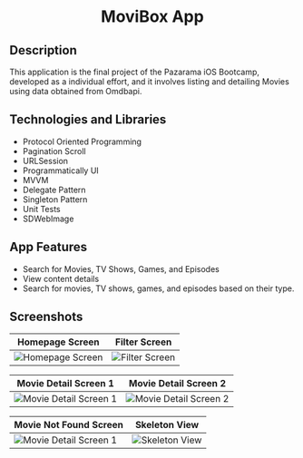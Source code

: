 <h1 align="center">
     MoviBox App
</h1>

## Description
<p>This application is the final project of the Pazarama iOS Bootcamp, developed as a individual effort, and it involves listing and detailing Movies using data obtained from Omdbapi.

## Technologies and Libraries
- Protocol Oriented Programming
- Pagination Scroll
- URLSession
- Programmatically UI
- MVVM
- Delegate Pattern
- Singleton Pattern
- Unit Tests
- SDWebImage

## App Features
- Search for Movies, TV Shows, Games, and Episodes
- View content details
- Search for movies, TV shows, games, and episodes based on their type.


## Screenshots

| Homepage Screen | Filter Screen |
| ---------------- | ---------------- |
| ![Homepage Screen](https://github.com/Yakupacs/MoviBox/assets/73075252/636740c1-ba39-4a39-852a-fe7f6f867437) | ![Filter Screen](https://github.com/Yakupacs/MoviBox/assets/73075252/23b026ee-95b7-4d2a-9b87-be31f9620a3b) |

| Movie Detail Screen 1 | Movie Detail Screen 2 |
| ---------------- | ---------------- |
| ![Movie Detail Screen 1](https://github.com/Yakupacs/MoviBox/assets/73075252/65189ed4-0075-4049-b03b-43d7fe146e87) | ![Movie Detail Screen 2](https://github.com/Yakupacs/MoviBox/assets/73075252/2f23d8c9-5e1e-4e46-8724-648b25d03a57) |

| Movie Not Found Screen | Skeleton View |
| ---------------- | ---------------- |
| ![Movie Detail Screen 1](https://github.com/Yakupacs/MoviBox/assets/73075252/8ea2ad8b-b6b3-436f-82ac-1031994792b7) | ![Skeleton View](https://github.com/Yakupacs/MoviBox/assets/73075252/55da3bf1-5648-4188-87ba-72a647b391f8) |


